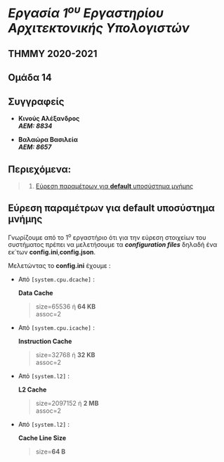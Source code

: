 # _Εργασία 1<sup>ου</sup> Εργαστηρίου Αρχιτεκτονικής Υπολογιστών_

## ΤΗΜΜΥ 2020-2021

## Ομάδα 14

## Συγγραφείς 
- **Κινούς Αλέξανδρος**  
***ΑΕΜ: 8834***

- **Βαλαώρα Βασιλεία**  
***ΑΕΜ: 8657***

## Περιεχόμενα:
> 1. [Εύρεση παραμέτρων για **default** υποσύστημα μνήμης](#)



## Εύρεση παραμέτρων για **default** υποσύστημα μνήμης

Γνωρίζουμε από το 1<sup>ο</sup> εργαστήριο ότι για την εύρεση στοιχείων του συστήματος πρέπει να μελετήσουμε τα ***configuration files*** δηλαδή ένα εκ΄των **config.ini**,**config.json**.

Μελετώντας το **config.ini** έχουμε :

  - Από `[system.cpu.dcache]` : 
   
      **Data Cache**

       > size=65536 ή **64 KB**   
       > assoc=2
       
       
  - Από `[system.cpu.icache]` : 
   
      **Instruction Cache**

       > size=32768 ή **32 KB**    
       > assoc=2
       
       
       
  - Από `[system.l2]` : 
   
      **L2 Cache**

       > size=2097152 ή **2 MB**    
       > assoc=2
       
       
       
  - Από `[system.l2]` : 
   
      **Cache Line Size**

       > size=**64 B**
       
